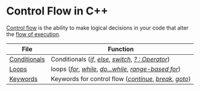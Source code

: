 # Control Flow in C++
[Control flow](https://www.softprayog.in/programming/c-programming-tutorial-control-flow-and-functions) is the ability to make logical decisions in your code that 
alter the [flow of execution](https://en.wikipedia.org/wiki/Control_flow#:~:text=In%20computer%20science%2C%20control%20flow,from%20a%20declarative%20programming%20language.).

| File | Function |
| ---- | -------- |
| [Conditionals](https://github.com/EthanC2/Notes-and-Writeups/blob/main/C++/Control%20Flow/Conditionals.md) | Conditionals ([_if_](https://www.tutorialspoint.com/cplusplus/cpp_if_statement.htm), [_else_](https://www.tutorialspoint.com/cplusplus/cpp_if_else_statement.htm), [_switch_](https://www.tutorialspoint.com/cplusplus/cpp_switch_statement.htm), [_? : Operator_](https://www.geeksforgeeks.org/conditional-or-ternary-operator-in-c-c/)) |
| [Loops]() | loops ([_for_](https://www.tutorialspoint.com/cplusplus/cpp_for_loop.htm), [_while_](https://www.tutorialspoint.com/cplusplus/cpp_while_loop.htm), [_do...while_](https://www.tutorialspoint.com/cplusplus/cpp_do_while_loop.htm), [_range-based for_](https://www.geeksforgeeks.org/range-based-loop-c/)) |
| [Keywords]() | Keywords for control flow ([_continue_](https://www.tutorialspoint.com/cplusplus/cpp_continue_statement.htm), [_break_](https://www.tutorialspoint.com/cplusplus/cpp_break_statement.htm), [_goto_](https://www.tutorialspoint.com/cplusplus/cpp_goto_statement.htm)) |
